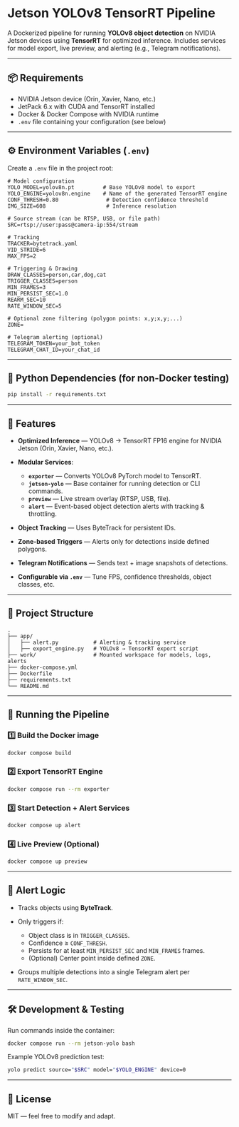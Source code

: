 # Jetson YOLOv8 TensorRT Pipeline

A Dockerized pipeline for running **YOLOv8 object detection** on NVIDIA Jetson devices using **TensorRT** for optimized inference.
Includes services for model export, live preview, and alerting (e.g., Telegram notifications).

---

## 📦 Requirements

* NVIDIA Jetson device (Orin, Xavier, Nano, etc.)
* JetPack 6.x with CUDA and TensorRT installed
* Docker & Docker Compose with NVIDIA runtime
* `.env` file containing your configuration (see below)

---

## ⚙️ Environment Variables (`.env`)

Create a `.env` file in the project root:

```env
# Model configuration
YOLO_MODEL=yolov8n.pt         # Base YOLOv8 model to export
YOLO_ENGINE=yolov8n.engine    # Name of the generated TensorRT engine
CONF_THRESH=0.80               # Detection confidence threshold
IMG_SIZE=608                   # Inference resolution

# Source stream (can be RTSP, USB, or file path)
SRC=rtsp://user:pass@camera-ip:554/stream

# Tracking
TRACKER=bytetrack.yaml
VID_STRIDE=6
MAX_FPS=2

# Triggering & Drawing
DRAW_CLASSES=person,car,dog,cat
TRIGGER_CLASSES=person
MIN_FRAMES=3
MIN_PERSIST_SEC=1.0
REARM_SEC=10
RATE_WINDOW_SEC=5

# Optional zone filtering (polygon points: x,y;x,y;...)
ZONE=

# Telegram alerting (optional)
TELEGRAM_TOKEN=your_bot_token
TELEGRAM_CHAT_ID=your_chat_id
```

---

## 🐍 Python Dependencies (for non-Docker testing)

```bash
pip install -r requirements.txt
```

---

## 🚀 Features

* **Optimized Inference** — YOLOv8 → TensorRT FP16 engine for NVIDIA Jetson (Orin, Xavier, Nano, etc.).
* **Modular Services**:

  * **`exporter`** — Converts YOLOv8 PyTorch model to TensorRT.
  * **`jetson-yolo`** — Base container for running detection or CLI commands.
  * **`preview`** — Live stream overlay (RTSP, USB, file).
  * **`alert`** — Event-based object detection alerts with tracking & throttling.
* **Object Tracking** — Uses ByteTrack for persistent IDs.
* **Zone-based Triggers** — Alerts only for detections inside defined polygons.
* **Telegram Notifications** — Sends text + image snapshots of detections.
* **Configurable via `.env`** — Tune FPS, confidence thresholds, object classes, etc.

---

## 📂 Project Structure

```
.
├── app/
│   ├── alert.py           # Alerting & tracking service
│   ├── export_engine.py   # YOLOv8 → TensorRT export script
├── work/                  # Mounted workspace for models, logs, alerts
├── docker-compose.yml
├── Dockerfile
├── requirements.txt
└── README.md
```

---

## 🐳 Running the Pipeline

### 1️⃣ Build the Docker image

```bash
docker compose build
```

### 2️⃣ Export TensorRT Engine

```bash
docker compose run --rm exporter
```

### 3️⃣ Start Detection + Alert Services

```bash
docker compose up alert
```

### 4️⃣ Live Preview (Optional)

```bash
docker compose up preview
```

---

## 🔔 Alert Logic

* Tracks objects using **ByteTrack**.
* Only triggers if:

  * Object class is in `TRIGGER_CLASSES`.
  * Confidence ≥ `CONF_THRESH`.
  * Persists for at least `MIN_PERSIST_SEC` and `MIN_FRAMES` frames.
  * (Optional) Center point inside defined `ZONE`.
* Groups multiple detections into a single Telegram alert per `RATE_WINDOW_SEC`.

---

## 🛠️ Development & Testing

Run commands inside the container:

```bash
docker compose run --rm jetson-yolo bash
```

Example YOLOv8 prediction test:

```bash
yolo predict source="$SRC" model="$YOLO_ENGINE" device=0
```

---

## 📜 License

MIT — feel free to modify and adapt.
